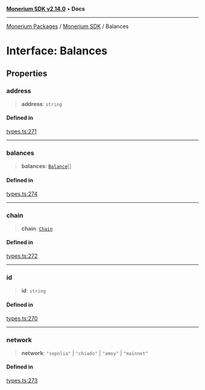 [**Monerium SDK v2.14.0**](../Packages.md) • **Docs**

***

[Monerium Packages](../../Packages.md) / [Monerium SDK](../Monerium%20SDK.md) / Balances

# Interface: Balances

## Properties

### address

> **address**: `string`

#### Defined in

[types.ts:271](https://github.com/monerium/js-monorepo/blob/ffeefd2a9bccc0d18acecd9390a7bfced5720c17/packages/sdk/src/types.ts#L271)

***

### balances

> **balances**: [`Balance`](Balance.md)[]

#### Defined in

[types.ts:274](https://github.com/monerium/js-monorepo/blob/ffeefd2a9bccc0d18acecd9390a7bfced5720c17/packages/sdk/src/types.ts#L274)

***

### chain

> **chain**: [`Chain`](../type-aliases/Chain.md)

#### Defined in

[types.ts:272](https://github.com/monerium/js-monorepo/blob/ffeefd2a9bccc0d18acecd9390a7bfced5720c17/packages/sdk/src/types.ts#L272)

***

### id

> **id**: `string`

#### Defined in

[types.ts:270](https://github.com/monerium/js-monorepo/blob/ffeefd2a9bccc0d18acecd9390a7bfced5720c17/packages/sdk/src/types.ts#L270)

***

### network

> **network**: `"sepolia"` \| `"chiado"` \| `"amoy"` \| `"mainnet"`

#### Defined in

[types.ts:273](https://github.com/monerium/js-monorepo/blob/ffeefd2a9bccc0d18acecd9390a7bfced5720c17/packages/sdk/src/types.ts#L273)
